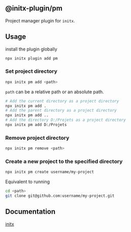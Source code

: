 ## @initx-plugin/pm

Project manager plugin for `initx`.

## Usage

install the plugin globally

```bash
npx initx plugin add pm
```

### Set project directory

```bash
npx initx pm add <path>
```

`path` can be a relative path or an absolute path.

```bash
# Add the current directory as a project directory
npx initx pm add .
# Add the parent directory as a project directory
npx initx pm add ..
# Add the directory D:/Projets as a project directory
npx initx pm add D:/Projets
```

### Remove project directory

```bash
npx initx pm remove <path>
```

### Create a new project to the specified directory

```bash
npx initx pm create username/my-project
```

Equivalent to running

```bash
cd <path>
git clone git@github.com:username/my-project.git
```

## Documentation

[initx](https://github.com/initx-collective/initx)
